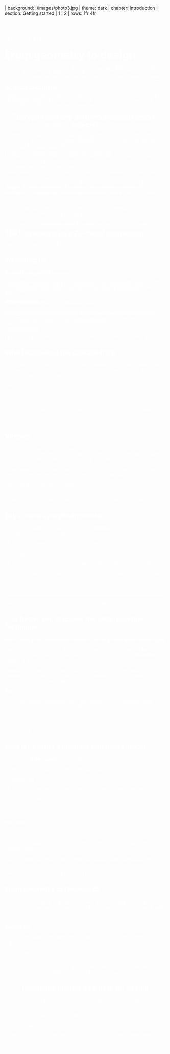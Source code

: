 | background: ./images/photo3.jpg
| theme: dark
| chapter: Introduction
| section: Getting started
| 1
| 2
| rows: 1fr 4fr

<br>

<f-image src="./images/ico1.png" style="mix-blend-mode: screen; filter: invert(1); --image-size: auto 80%; --image-position: left;" />

-

# <big>From geometry to design</big>

<big>_Go on a journey of polyhedrons and icosahedrons..._</big>

<f-notes title="Outline" width="50vw" style="--primary: var(--darkgray)">

## Scenario outline

1. Discover the slide-together technique which uses two-dimensional shape to create a three-dimensional object

2. Make a modular polyhedra model from 20 pieces paper triangles

3. Icosahedron explanation

4. How can math model be base for designing the useful object? What creates difference? See https://foroalfa.org/en/articles/from-the-useful-object-to-the-object-tool

5. Based on the modular polyhedra model create your object by changing triangle shape so you can't recognize geometry, from geometry to model with emotion and character.

</f-notes>

---

| style: align-items: center; grid-template-columns: 0.5fr 1.5fr 1fr 1fr 0.2fr;
| chapter: History & examples
| section: The icosahedron
| rows: 1fr min-content 1fr
| theme: dark
| 1 1 1 1 1
| 2 3 4 4 5
| 6 6 6 6 6

-

-

<f-scene3 isometric responsive>
    <f-rotation3>
        <f-polyhedron3 scale="2" :shading="true" hedron="Icosahedron" />
    </f-rotation3>
</f-scene3>

-

## The icosahedron is a 20-faced polyhedron

<div style="display: flex; width: 100%; height: 5rem">
    <f-image src="./images/ico2.png" 
    style="mix-blend-mode: screen; filter: invert(1); --image-size: contain; --image-position: center; width: 6rem" />
    <f-image src="./images/ico1.png" 
    style="mix-blend-mode: screen; filter: invert(1); --image-size: contain; --image-position: center; width: 15rem" />
    <f-image src="./images/ico3.png" 
    style="mix-blend-mode: screen; filter: invert(1); --image-size: contain; --image-position: center; width: 10rem" />
</div>

<br>

When balanced on a point, the icosahedron can be understood as a "ring" of 10 triangular faces with a rosette of 5 faces above and another rosette of 5 below.

http://mathworld.wolfram.com/Icosahedron.html

https://www.flickr.com/photos/fdecomite/3604422381/in/photostream/

https://www.halodesign.dk/brands/iq-light/?lang=en

---

| padding: 0
| section: Who Discovered the Icosahedron?
| theme: dark

<section>

## Who Discovered the Icosahedron?

It has been suggested that the regular icosahedron is the first example of a geometrical object that was the free creation of human thought, not the result of observations in nature.

WHY? HOW?

</section>

-

<f-image src="./images/example3.jpg" style="--image-position: center" />

---

| padding: 0
| section: Viruses
| theme: dark
| style: align-items: center

<f-image src="./images/example4.png" style="--image-height: 100vh"/>

-

<section>

## Viruses

Icosahedrons can't be seen in nature with the naked eye. At microscopic scale things can be different - viruses can be of various geometric shapes, including icosahedra. This is a diagram of an Adenovirus.

https://www.khanacademy.org/science/high-school-biology/hs-human-body-systems/hs-the-immune-system/a/intro-to-viruses

https://viralzone.expasy.org/678

</section>

---

| chapter: Making shapes
| padding: 0
| section: Scissors and glue

<section>

## Let's make a _polyhedra_ model!

One way to make a _polyhedra_ model is by **folding** paper and glueing it together. To do that, you can:

1. Print out a worksheet on a plain A3 paper

   <a class="tertiary" href="./files/geometry_fold.pdf" style="margin-bottom: .8em"><f-download-icon /> Download</a>

2. Cut out the layout of the polyhedra by following the continuous lines.

3. Fold the polyhedra, line up the corresponding numbers and glue them together.

</section>

-

<f-image src="./images/geometry_fold.png" style="--image-size: 110vh auto; --image-position: left" />

---

| section: The slide-together technique
| padding: 0

<section>

## ...or better yet, discover the _slide-together_ technique

**which uses a two-dimensional shape to create a three-dimensional object**

Nature has been called the greatest designer. Lets learn nature’s design process and be creative ourselves. How does nature create? **Repetition**, repeating patterns.

Geometric patterns are a useful tool in graphic design, but not only. Geometric 3D models can give ideas for creating everyday domestic objects with beauty and character.

**See**

https://sliceforms.wordpress.com/
http://www.k2g2.org/wiki:sliceform
http://archive.bridgesmathart.org/2017/bridges2017-63.pdf

</section>

-

<f-image src="./images/geometry_slidetogether.png" style="--image-size: 110vh auto; --image-position: left"/>

---

| padding: 0

<section>

## Now let's make a <var>modular</var> polyhedra model...

...using the **slide-together** technique:

1. Print out a worksheet on 160 g/m² A4 paper

   <a class="tertiary" href="./files/geometry_slidetogether.pdf" style="margin-bottom: .8em"><f-download-icon /> Download</a>

2. Cut out 20 pieces of triangles with slits at the proper locations

3. Slide the triangles together

</section>

-

<f-image src="./images/geometry_slidetogether.png" style="--image-size: 110vh auto; --image-position: left"/>

<f-notes>

### See also

http://www.georgehart.com/slide-togethers/slide-togethers.html

http://www.cutoutfoldup.com/956-slide-together-model-made-with-triangles.php

http://makingmathvisible.com/PaperTriangleBall/PaperTriangleBall.html

</f-notes>

---

| section: From geometry to feelings
| padding: 0;

<section>

## From geometry to <var>feelings</var> 😊

Alter the base triangle in a way that makes the composed structure express an emotion, by using curved or angular cuts, or whatever you come up with!

</section>

-

<f-image src="./images/photo1.jpg">

<f-notes>

**_TRANSLATE_**

Kolmnurgast saab slide-together tehnikaga luua ka teisi geomeetrilisi kujundeid...

https://www.halodesign.dk/brands/iq-light/

</f-notes>

---

| background: ./images/photo2.jpg
| theme: dark
| chapter: Math, design and feelings
| section: Math model as a base for design

<center>

<section>

# Geometric models as a base for design

Let's look at some examples of polyhedra in product design

</section>

</center>

---

| padding: 0
| style: align-items: flex-end

<section>

_Twenty-sided die (icosahedron) with faces inscribed with Greek letters._

<small>
Created: 2nd century B.C.–4th century A.D. Period: Ptolemaic Period–Roman Period
</small><br>
<small>
https://www.georgehart.com/icosahedral/icosahedral.html
</small>

</section>

-

<f-image src="./images/example2.jpg" style="position: absolute; left: 0; top: 0; width: 100%; height: 100%; z-index: -1; --image-height: 100%; --image-size: auto 100vh; --image-position: 90% bottom"/>

---

| 1
| 2
| rows: 1fr auto

| padding: 0

<f-image style="--image-size: contain; --image-position: left top" src="./images/example1.png" />

-

<section style="text-align: right">

_Michiel Cornelissen's 30 pencil icosahedron_

<small>
http://www.michielcornelissen.com/portfolio_page/30-pencil-icosahedron/'
</small><br>
<small>
https://www.amazon.ca/Ikea-Joxtrop-Renewable-Lampshade-Cardboard/dp/B01LXV2N2S
</small>

</section>

---

| theme: light
| chapter: Math, design and feelings
| section: Math model as a base for design

<center>

<section>

## Do you know any polyhedra-based design objects?

Discuss!

</section>

</center>

---

| chapter: Epilogue
| section: Conclusion
| padding: 0

<f-image src="./images/paper-creative-workshop-handmade.jpg">

-

<section>

We are reaching the end of our short geometrical journey, but - <var>why use your hands and paper?</var> - may you ask.

Alongside _high-tech trends_, it is just as important to experiment with your own hands. Using our hands will eventually lead us to a world of complex design and science.

As in the digital world, there is no limit to hands-on method, moreover, expanding its boundaries is equally accessible to everyone.

Let's start with **the humble sheet of paper**, an ordinary and available material.

</section>

---

| section: Wrapping up
| 1 2
| padding: 0

<section>

## Wrapping up

#### Related DesignSTEM projects

<a href="../triangles">Looking for Triangles</a> offers a comprehensive set interactive tools for exploring polyhedrons and understanding the math behind them.

#### Other materials

https://polyhedra.tessera.li/ by Nat Alison visualizes the entire family of polyhedra. Here is also a related [conference talk](https://www.youtube.com/watch?v=jhdJHBD9Fts) about her work.

<a class="tertiary" href="../"><f-leftarrow-icon /> Back to projects</a>

</section>

-

<f-image src="./images/photo3.jpg" />
